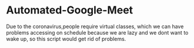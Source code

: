 # Automated-Google-Meet
Due to the coronavirus,people require virtual classes, which we can have problems accessing on schedule because we are lazy and we dont want to wake up, so this script would get rid of problems.
